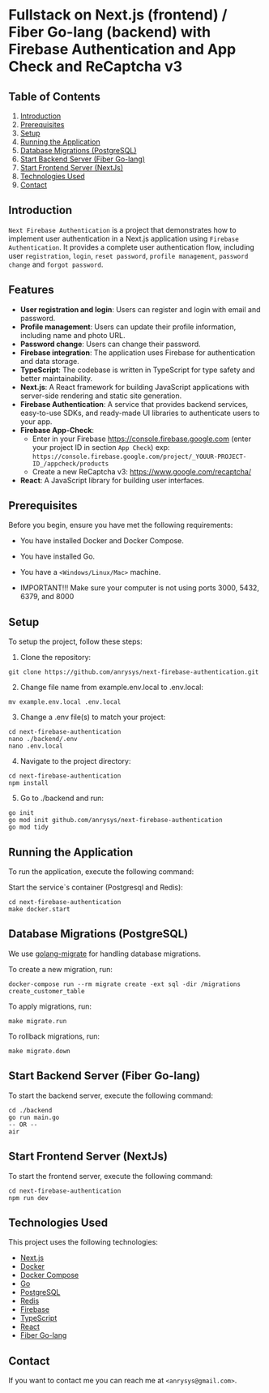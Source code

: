 # Fullstack on Next.js (frontend) / Fiber Go-lang (backend) with Firebase Authentication and App Check and ReCaptcha v3

## Table of Contents

1. [Introduction](#introduction)
2. [Prerequisites](#prerequisites)
3. [Setup](#setup)
4. [Running the Application](#running-the-application)
5. [Database Migrations (PostgreSQL)](#database-migrations-postgresql)
6. [Start Backend Server (Fiber Go-lang)](#start-backend-server-fiber-go-lang)
7. [Start Frontend Server (NextJs)](#start-frontend-server-nextjs)
8. [Technologies Used](#technologies-used)
9. [Contact](#contact)

## Introduction

`Next Firebase Authentication` is a project that demonstrates how to implement user authentication in a Next.js application using `Firebase Authentication`. It provides a complete user authentication flow, including user `registration`, `login`, `reset password`, `profile management`, `password change` and `forgot password`.

## Features

- **User registration and login**: Users can register and login with email and password.
- **Profile management**: Users can update their profile information, including name and photo URL.
- **Password change**: Users can change their password.
- **Firebase integration**: The application uses Firebase for authentication and data storage.
- **TypeScript**: The codebase is written in TypeScript for type safety and better maintainability.
- **Next.js**: A React framework for building JavaScript applications with server-side rendering and static site generation.
- **Firebase Authentication**: A service that provides backend services, easy-to-use SDKs, and ready-made UI libraries to authenticate users to your app.
- **Firebase App-Check**:
  - Enter in your Firebase <https://console.firebase.google.com> (enter your project ID in section `App Check`) exp: `https://console.firebase.google.com/project/_YOUUR-PROJECT-ID_/appcheck/products`
  - Create a new ReCaptcha v3: <https://www.google.com/recaptcha/>
- **React**: A JavaScript library for building user interfaces.

## Prerequisites

Before you begin, ensure you have met the following requirements:

- You have installed Docker and Docker Compose.

- You have installed Go.
- You have a `<Windows/Linux/Mac>` machine.
- IMPORTANT!!! Make sure your computer is not using ports 3000, 5432, 6379, and 8000

## Setup

To setup the project, follow these steps:

1. Clone the repository:

```shell
git clone https://github.com/anrysys/next-firebase-authentication.git
```

2. Change file name from example.env.local to .env.local:

```shell
mv example.env.local .env.local
```

3. Change a .env file(s) to match your project:

```shell
cd next-firebase-authentication
nano ./backend/.env
nano .env.local
```

4. Navigate to the project directory:

```shell
cd next-firebase-authentication
npm install
```

5. Go to ./backend and run:

```shell
go init
go mod init github.com/anrysys/next-firebase-authentication
go mod tidy
```

## Running the Application

To run the application, execute the following command:

Start the service`s container (Postgresql and Redis):

```shell
cd next-firebase-authentication
make docker.start
```

## Database Migrations (PostgreSQL)

We use [golang-migrate](https://github.com/golang-migrate/migrate) for handling database migrations.

To create a new migration, run:

```shell
docker-compose run --rm migrate create -ext sql -dir /migrations create_customer_table
```

To apply migrations, run:

```shell
make migrate.run
```

To rollback migrations, run:

```shell
make migrate.down
```

## Start Backend Server (Fiber Go-lang)

To start the backend server, execute the following command:

```shell
cd ./backend
go run main.go
-- OR --
air
```

## Start Frontend Server (NextJs)

To start the frontend server, execute the following command:

```shell
cd next-firebase-authentication
npm run dev
```

## Technologies Used

This project uses the following technologies:

- [Next.js](https://nextjs.org)
- [Docker](https://www.docker.com)
- [Docker Compose](https://docs.docker.com/compose/install/)
- [Go](https://golang.org)
- [PostgreSQL](https://www.postgresql.org)
- [Redis](https://redis.io)
- [Firebase](https://firebase.google.com)
- [TypeScript](https://www.typescriptlang.org)
- [React](https://reactjs.org)
- [Fiber Go-lang](https://github.com/gofiber/fiber)

## Contact

If you want to contact me you can reach me at `<anrysys@gmail.com>`.
